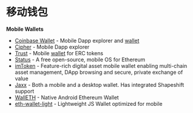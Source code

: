 # 移动钱包



**Mobile Wallets**

* [Coinbase Wallet](https://github.com/CoinbaseWallet) - Mobile Dapp explorer and [wallet](https://itunes.apple.com/us/app/coinbase-wallet/id1278383455)
* [Cipher](https://www.cipherbrowser.com/) - Mobile Dapp explorer
* [Trust](https://github.com/TrustWallet/trust-wallet-ios) - Mobile [wallet](https://trustwallet.com/) for ERC tokens
* [Status](https://github.com/status-im/status-react) - A free open-source, mobile OS for Ethereum
* [imToken](https://token.im/) - Feature-rich digital asset mobile wallet enabling multi-chain asset management, DApp browsing and secure, private exchange of value
* [Jaxx](https://jaxx.io/) - Both a mobile and a desktop wallet. Has integrated Shapeshift support
* [WallETH](https://walleth.org/) - Native Android Ethereum Wallet
* [eth-wallet-light](https://github.com/NoahZinsmeister/eth-wallet-light) - Lightweight JS Wallet optimized for mobile

